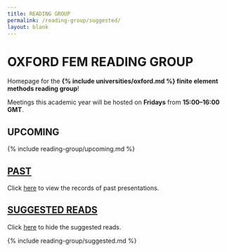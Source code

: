 ```yaml
---
title: READING GROUP
permalink: /reading-group/suggested/
layout: blank
---
```


# OXFORD FEM READING GROUP

Homepage for the **{% include universities/oxford.md %} finite element methods reading group**!

Meetings this academic year will be hosted on **Fridays** from **15:00–16:00 GMT**.

## UPCOMING

{% include reading-group/upcoming.md %}

## [PAST](/reading-group/past/)

Click [here](/reading-group/past/) to view the records of past presentations.

## [SUGGESTED READS](/reading-group/)

Click [here](/reading-group/) to hide the suggested reads.

{% include reading-group/suggested.md %}
